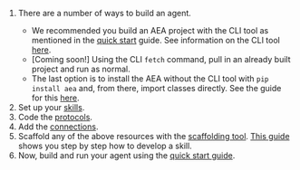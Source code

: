 <ol>
<li>There are a number of ways to build an agent.</li>

<ul>
	<li>We recommended you build an AEA project with the CLI tool as mentioned in the <a href="../quickstart/">quick start</a> guide. See information on the CLI tool <a href="../cli-how-to/">here</a>.</li>
	<li>[Coming soon!] Using the CLI <code>fetch</code> command, pull in an already built project and run as normal.</li>
	<li>The last option is to install the AEA without the CLI tool with <code>pip install aea</code> and, from there, import classes directly. See the guide for this <a href="../hacking-an-agent/">here</a>.</li>
</ul>

<!-- maybe make it so the links open in the same page -->

<li>Set up your <a href="../skill/">skills</a>.</li>
<li>Code the <a href="../protocol/">protocols</a>.</li>
<li>Add the <a href="../connection/">connections</a>.</li>
<li>Scaffold any of the above resources with the <a href="../scaffolding/">scaffolding tool</a>. <a href="../skill-guide/">This guide</a> shows you step by step how to develop a skill.</li> 


<li>Now, build and run your agent using the <a href="../quickstart/">quick start guide</a>.</li> 



</ol>

<br />